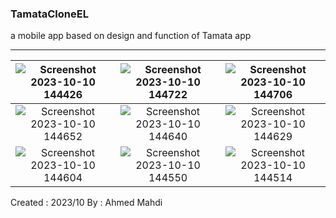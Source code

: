 ### TamataCloneEL
a mobile app based on design and function of Tamata app 

--------------
| ![Screenshot 2023-10-10 144426](https://github.com/AJM4K/TamataCloneEL/assets/73337322/3d95ade4-b2aa-4f53-9cd5-2c2ed351397b) | ![Screenshot 2023-10-10 144722](https://github.com/AJM4K/TamataCloneEL/assets/73337322/8523ca1c-196e-42a8-89f2-3cce0c57b95b) | ![Screenshot 2023-10-10 144706](https://github.com/AJM4K/TamataCloneEL/assets/73337322/5bc3daf6-d674-41b8-b4cd-edcf7a9b8891) |
|:-----------------------:|:-----------------------:|:-----------------------:|
| ![Screenshot 2023-10-10 144652](https://github.com/AJM4K/TamataCloneEL/assets/73337322/8f6cffbd-ef6b-4c21-bc4b-b03f262992ea) | ![Screenshot 2023-10-10 144640](https://github.com/AJM4K/TamataCloneEL/assets/73337322/6dd66395-0197-4566-bc1a-a4f308ea7b0b) | ![Screenshot 2023-10-10 144629](https://github.com/AJM4K/TamataCloneEL/assets/73337322/f163ba68-b1b7-4aac-af72-a66bfd35c1cc) |
| ![Screenshot 2023-10-10 144604](https://github.com/AJM4K/TamataCloneEL/assets/73337322/6211d33f-5b9a-4150-b173-4d2284e15c0f) | ![Screenshot 2023-10-10 144550](https://github.com/AJM4K/TamataCloneEL/assets/73337322/f66019bd-d92f-4b40-859a-5a9353d31ab4) | ![Screenshot 2023-10-10 144514](https://github.com/AJM4K/TamataCloneEL/assets/73337322/d5a353d0-e760-4e0b-ab2c-75cc65ac523f) |





Created : 2023/10
By : Ahmed Mahdi 
